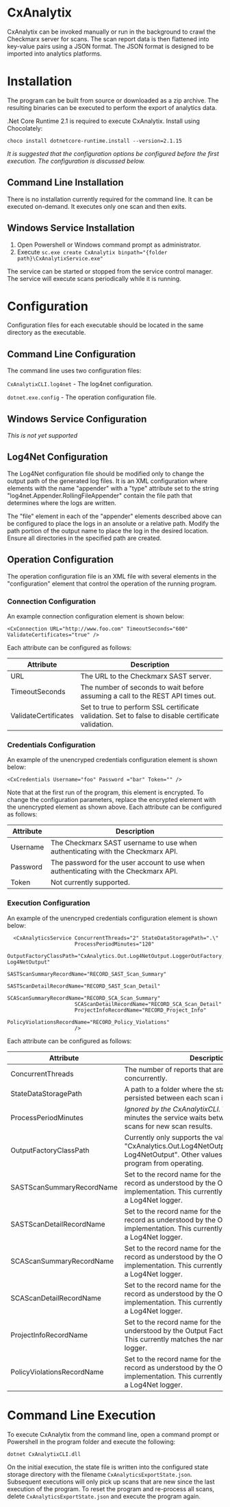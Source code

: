 # CxAnalytix

CxAnalytix can be invoked manually or run in the background to crawl the Checkmarx server for scans.  The scan report data is then flattened into key-value pairs using a JSON format.  The JSON format is designed to be imported into analytics platforms.


# Installation

The program can be built from source or downloaded as a zip archive. The resulting binaries can be executed to perform the export of analytics data.

.Net Core Runtime 2.1 is required to execute CxAnalytix.  Install using Chocolately:

`choco install dotnetcore-runtime.install --version=2.1.15`

*It is suggested that the configuration options be configured before the first execution. The configuration is discussed below.*

## Command Line Installation

There is no installation currently required for the command line.  It can be executed on-demand.  It executes only one scan and then exits.

## Windows Service Installation

1. Open Powershell or Windows command prompt as administrator.
2. Execute `sc.exe create CxAnalytix binpath="{folder path}\CxAnalytixService.exe"`

The service can be started or stopped from the service control manager.  The service will execute scans periodically while it is running.


# Configuration

Configuration files for each executable should be located in the same directory as the executable.

## Command Line Configuration

The command line uses two configuration files:

`CxAnalytixCLI.log4net` - The log4net configuration.

`dotnet.exe.config` - The operation configuration file.

## Windows Service Configuration

*This is not yet supported*


## Log4Net Configuration

The Log4Net configuration file should be modified only to change the output path of the generated log files.  It is an XML configuration where elements with the name "appender" with a "type" attribute set to the string "log4net.Appender.RollingFileAppender" contain the file path that determines where the logs are written.

The "file" element in each of the "appender" elements described above can be configured to place the logs in an ansolute or a relative path.  Modify the path portion of the output name to place the log in the desired location.  Ensure all directories in the specified path are created.

## Operation Configuration

The operation configuration file is an XML file with several elements in the "configuration" element that control the operation of the running program.

### Connection Configuration

An example connection configuration element is shown below:

```
<CxConnection URL="http://www.foo.com" TimeoutSeconds="600" ValidateCertificates="true" />
```

Each attribute can be configured as follows:

| Attribute | Description |
| --- | --- |
|URL| The URL to the Checkmarx SAST server. |
|TimeoutSeconds|The number of seconds to wait before assuming a call to the REST API times out.|
|ValidateCertificates| Set to true to perform SSL certificate validation.  Set to false to disable certificate validation.


### Credentials Configuration

An example of the unencryped credentials configuration element is shown below:

```
<CxCredentials Username="foo" Password ="bar" Token="" />
```
Note that at the first run of the program, this element is encrypted.  To change the configuration parameters, replace the encrypted element with the unencrypted element as shown above.  Each attribute can be configured as follows:

| Attribute | Description |
| --- | --- |
| Username | The Checkmarx SAST username to use when authenticating with the Checkmarx API. |
|Password| The password for the user account to use when authenticating with the Checkmarx API. |
|Token| Not currently supported.|


### Execution Configuration

An example of the unencryped credentials configuration element is shown below:


```
  <CxAnalyticsService ConcurrentThreads="2" StateDataStoragePath=".\"
                      ProcessPeriodMinutes="120"
                      OutputFactoryClassPath="CxAnalytics.Out.Log4NetOutput.LoggerOutFactory, Log4NetOutput"
                      SASTScanSummaryRecordName="RECORD_SAST_Scan_Summary"
                      SASTScanDetailRecordName="RECORD_SAST_Scan_Detail"
                      SCAScanSummaryRecordName="RECORD_SCA_Scan_Summary"
                      SCAScanDetailRecordName="RECORD_SCA_Scan_Detail"
                      ProjectInfoRecordName="RECORD_Project_Info"
                      PolicyViolationsRecordName="RECORD_Policy_Violations"
                      />
```

Each attribute can be configured as follows:

| Attribute | Description |
| --- | --- |
|ConcurrentThreads|The number of reports that are processed concurrently.|
|StateDataStoragePath| A path to a folder where the state data that is persisted between each scan is stored.|
|ProcessPeriodMinutes| *Ignored by the CxAnalytixCLI.* The number of minutes the service waits between performing scans for new scan results.|
|OutputFactoryClassPath| Currently only supports the value "CxAnalytics.Out.Log4NetOutput.LoggerOutFactory, Log4NetOutput".  Other values will prevent the program from operating.|
|SASTScanSummaryRecordName|Set to the record name for the SAST Scan Summary record as understood by the Output Factory implementation.  This currently matches the name of a Log4Net logger.|
|SASTScanDetailRecordName|Set to the record name for the SAST Scan Detail record as understood by the Output Factory implementation.  This currently matches the name of a Log4Net logger.|
|SCAScanSummaryRecordName|Set to the record name for the  SCA Scan Summary record as understood by the Output Factory implementation.  This currently matches the name of a Log4Net logger.
|SCAScanDetailRecordName|Set to the record name for the SCA Scan Detail record as understood by the Output Factory implementation.  This currently matches the name of a Log4Net logger.
|ProjectInfoRecordName|Set to the record name for the Project Info record as understood by the Output Factory implementation.  This currently matches the name of a Log4Net logger.
|PolicyViolationsRecordName|Set to the record name for the Policy Violations record as understood by the Output Factory implementation.  This currently matches the name of a Log4Net logger.


# Command Line Execution

To execute CxAnalytix from the command line, open a command prompt or Powershell in the program folder and execute the following:

`dotnet CxAnalytixCLI.dll`

On the initial execution, the state file is written into the configured state storage directory with the filename `CxAnalyticsExportState.json`.  Subsequent executions will only pick up scans that are new since the last execution of the program.  To reset the program and re-process all scans, delete `CxAnalyticsExportState.json` and execute the program again.
